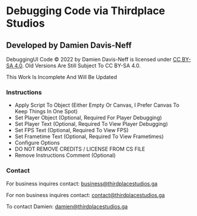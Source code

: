 # Debugging Code via Thirdplace Studios #

## Developed by Damien Davis-Neff ##

DebuggingUI Code © 2022 by Damien Davis-Neff is licensed under [CC BY-SA 4.0](https://creativecommons.org/licenses/by-sa/4.0/ "CC BY-SA 4.0"). Old Versions Are Still Subject To CC BY-SA 4.0.



This Work Is Incomplete And Will Be Updated

### Instructions ###

  - Apply Script To Object (Either Empty Or Canvas, I Prefer Canvas To Keep Things In One Spot)
  - Set Player Object (Optional, Required For Player Debugging)
  - Set Player Text (Optional, Required To View Player Debugging)
  - Set FPS Text (Optional, Required To View FPS)
  - Set Frametime Text (Optional, Required To View Frametimes)
  - Configure Options
  - DO NOT REMOVE CREDITS / LICENSE FROM CS FILE
  - Remove Instructions Comment (Optional)

### Contact ###

For business inquires contact: business@thirdplacestudios.ga

For non business inquires contact: contact@thirdplacestudios.ga

To contact Damien: damien@thirdplacestudios.ga
